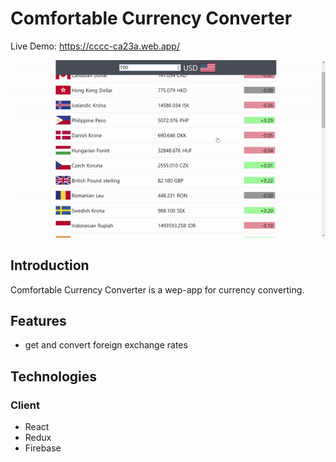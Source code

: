 # Comfortable Currency Converter

Live Demo: https://cccc-ca23a.web.app/

![Screenshot](./cccGif.gif)

## Introduction

Comfortable Currency Converter is a wep-app for currency converting.

## Features

- get and convert foreign exchange rates 

## Technologies

### Client

- React
- Redux
- Firebase
